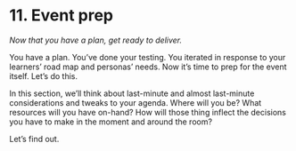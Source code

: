 # 11. Event prep

*Now that you have a plan, get ready to deliver.*

You have a plan. You’ve done your testing. You iterated in response to your learners’ road map and personas’ needs. Now it’s time to prep for the event itself. Let’s do this.

In this section, we’ll think about last-minute and almost last-minute considerations and tweaks to your agenda. Where will you be? What resources will you have on-hand? How will those thing inflect the decisions you have to make in the moment and around the room?

Let’s find out.
